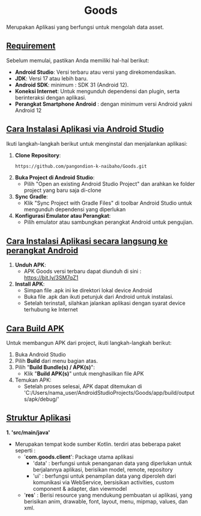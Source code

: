 # <center>Goods</center>

<p>
  Merupakan Aplikasi yang berfungsi untuk mengolah data asset.
</p>

## <u>Requirement</u>

Sebelum memulai, pastikan Anda memiliki hal-hal berikut:

- **Android Studio**: Versi terbaru atau versi yang direkomendasikan.
- **JDK**: Versi 17 atau lebih baru.
- **Android SDK**: minimum : SDK 31 (Android 12).
- **Koneksi Internet**: Untuk mengunduh dependensi dan plugin, serta berinteraksi dengan aplikasi.
- **Perangkat Smartphone Android** : dengan minimum versi Android yakni Android 12

## <u>Cara Instalasi Aplikasi via Android Studio</u>

Ikuti langkah-langkah berikut untuk menginstal dan menjalankan aplikasi:

1. **Clone Repository**:
   ```bash
   https://github.com/pangondion-k-naibaho/Goods.git

2. **Buka Project di Android Studio**:
   - Pilih "Open an existing Android Studio Project" dan arahkan ke folder project yang baru saja di-clone
4. **Sync Gradle**:
   - Klik "Sync Project with Gradle Files" di toolbar Android Studio untuk mengunduh dependensi yang diperlukan
6. **Konfigurasi Emulator atau Perangkat**:
   - Pilih emulator atau sambungkan perangkat Android untuk pengujian.
  
## <u>Cara Instalasi Aplikasi secara langsung ke perangkat Android</u>

1. **Unduh APK**:
   - APK Goods versi terbaru dapat diunduh di sini : https://bit.ly/3SM7qZ1
2. **Install APK**:
   - Simpan file .apk ini ke direktori lokal device Android
   - Buka file .apk dan ikuti petunjuk dari Android untuk instalasi.
   - Setelah terinstall, silahkan jalankan aplikasi dengan syarat device terhubung ke Internet

## <u>Cara Build APK</u>
Untuk membangun APK dari project, ikuti langkah-langkah berikut:
1. Buka Android Studio
2. Pilih **Build** dari menu bagian atas.
3. Pilih "**Build Bundle(s) / APK(s)**":
   - Klik "**Build APK(s)**" untuk menghasilkan file APK
4. Temukan APK:
   - Setelah proses selesai, APK dapat ditemukan di 'C:/Users/nama_user/AndroidStudioProjects/Goods/app/build/outputs/apk/debug/'

## <u>Struktur Aplikasi</u>
<b>1. 'src/main/java'</b>
- Merupakan tempat kode sumber Kotlin. terdiri atas beberapa paket seperti :
  - '**com.goods.client**': Package utama aplikasi
     - 'data' : berfungsi untuk penanganan data yang diperlukan untuk berjalannya aplikasi, berisikan model, remote, repository
     -  'ui' : berfungsi untuk penampilan data yang diperoleh dari komunikasi via WebService, bersisikan activities, custom component & adapter, dan viewmodel
  - '**res**' : Berisi resource yang mendukung pembuatan ui aplikasi, yang berisikan anim, drawable, font, layout, menu, mipmap, values, dan xml.
